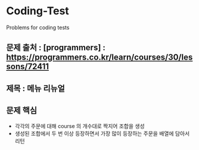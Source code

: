 # Coding-Test
Problems for coding tests

## 문제 출처 : [programmers] : https://programmers.co.kr/learn/courses/30/lessons/72411
             
## 제목 :  메뉴 리뉴얼

## 문제 핵심
  + 각각의 주문에 대해 course 의 개수대로 짝지어 조합을 생성
  + 생성된 조합에서 두 번 이상 등장하면서 가장 많이 등장하는 주문을 배열에 담아서 리턴


